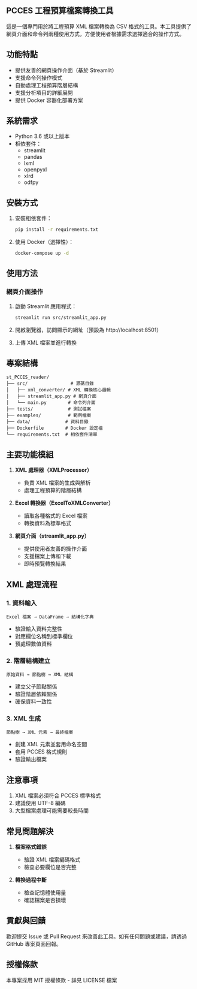## PCCES 工程預算檔案轉換工具

這是一個專門用於將工程預算 XML 檔案轉換為 CSV 格式的工具。本工具提供了網頁介面和命令列兩種使用方式，方便使用者根據需求選擇適合的操作方式。

## 功能特點

- 提供友善的網頁操作介面（基於 Streamlit）
- 支援命令列操作模式
- 自動處理工程預算階層結構
- 支援分析項目的詳細展開
- 提供 Docker 容器化部署方案

## 系統需求

- Python 3.6 或以上版本
- 相依套件：
  - streamlit
  - pandas
  - lxml
  - openpyxl
  - xlrd
  - odfpy

## 安裝方式

1. 安裝相依套件：
   ```bash
   pip install -r requirements.txt
   ```

2. 使用 Docker（選擇性）：
   ```bash
   docker-compose up -d
   ```

## 使用方法

### 網頁介面操作

1. 啟動 Streamlit 應用程式：
   ```bash
   streamlit run src/streamlit_app.py
   ```

2. 開啟瀏覽器，訪問顯示的網址（預設為 http://localhost:8501）

3. 上傳 XML 檔案並進行轉換


## 專案結構

```
st_PCCES_reader/
├── src/                # 源碼目錄
│   ├── xml_converter/ # XML 轉換核心邏輯
│   ├── streamlit_app.py # 網頁介面
│   └── main.py        # 命令列介面
├── tests/             # 測試檔案
├── examples/          # 範例檔案
├── data/             # 資料目錄
├── Dockerfile        # Docker 設定檔
└── requirements.txt  # 相依套件清單
```

## 主要功能模組

1. **XML 處理器（XMLProcessor）**
   - 負責 XML 檔案的生成與解析
   - 處理工程預算的階層結構

2. **Excel 轉換器（ExcelToXMLConverter）**
   - 讀取各種格式的 Excel 檔案
   - 轉換資料為標準格式

3. **網頁介面（streamlit_app.py）**
   - 提供使用者友善的操作介面
   - 支援檔案上傳和下載
   - 即時預覽轉換結果

## XML 處理流程

### 1. 資料輸入
```
Excel 檔案 → DataFrame → 結構化字典
```
- 驗證輸入資料完整性
- 對應欄位名稱到標準欄位
- 預處理數值資料

### 2. 階層結構建立
```
原始資料 → 節點樹 → XML 結構
```
- 建立父子節點關係
- 驗證階層依賴關係
- 確保資料一致性

### 3. XML 生成
```
節點樹 → XML 元素 → 最終檔案
```
- 創建 XML 元素並套用命名空間
- 套用 PCCES 格式規則
- 驗證輸出檔案

## 注意事項

1. XML 檔案必須符合 PCCES 標準格式
2. 建議使用 UTF-8 編碼
3. 大型檔案處理可能需要較長時間

## 常見問題解決

1. **檔案格式錯誤**
   - 驗證 XML 檔案編碼格式
   - 檢查必要欄位是否完整

2. **轉換過程中斷**
   - 檢查記憶體使用量
   - 確認檔案是否損壞

## 貢獻與回饋

歡迎提交 Issue 或 Pull Request 來改善此工具。如有任何問題或建議，請透過 GitHub 專案頁面回報。

## 授權條款

本專案採用 MIT 授權條款 - 詳見 LICENSE 檔案
